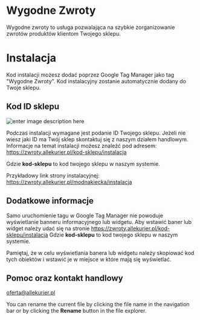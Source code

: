 # Wygodne Zwroty

Wygodne zwroty to usługa pozwalająca na szybkie zorganizowanie zwrotów produktów klientom Twojego sklepu.

# Instalacja

Kod instalacji możesz dodać poprzez Google Tag Manager jako tag "Wygodne Zwroty". Kod instalacyjny zostanie automatycznie dodany do Twoje sklepu. 

## Kod ID sklepu
![enter image description here](https://allekurier.pl/static/gtm/gtm1.png)

Podczas instalacji wymagane jest podanie ID Twojego sklepu. 
Jeżeli nie wiesz jaki ID ma Twój sklep skontaktuj się z naszym działem handlowym.
Informacje na temat instalacji możesz znaleźć pod adresem: https://zwroty.allekurier.pl/kod-sklepu/instalacja

Gdzie **kod-sklepu** to kod twojego sklepu w naszym systemie.

Przykładowy link strony instalacyjnej: https://zwroty.allekurier.pl/modnakiecka/instalacja

## Dodatkowe informacje

Samo uruchomienie tagu w Google Tag Manager nie powoduje wyświetlanie banneru informacyjnego lub widgetu.
Aby wstawić baner lub widget należy udać się na stronie https://zwroty.allekurier.pl/kod-sklepu/instalacja 
Gdzie **kod-sklepu** to kod twojego sklepu w naszym systemie.


Pamiętaj, że w celu wyświetlania banera lub widgetu należy skopiować kod tych obiektów i wstawić je w miejsce w które mają się wyświetlać.


## Pomoc oraz kontakt handlowy
[oferta@allekurier.pl](oferta@allekurier.pl)

You can rename the current file by clicking the file name in the navigation bar or by clicking the **Rename** button in the file explorer.
